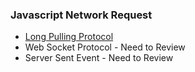 ### Javascript Network Request

- [Long Pulling Protocol](https://javascript.info/long-polling#long-polling)
- Web Socket Protocol - Need to Review
- Server Sent Event - Need to Review
